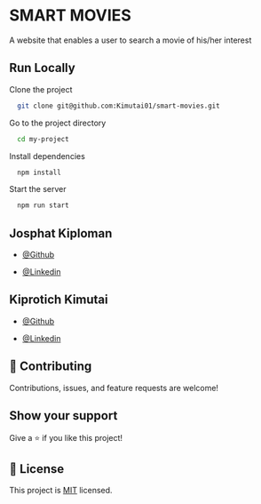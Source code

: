 
# SMART MOVIES

A website that enables a user to search a movie of his/her interest






## Run Locally

Clone the project

```bash
  git clone git@github.com:Kimutai01/smart-movies.git
```

Go to the project directory

```bash
  cd my-project
```

Install dependencies

```bash
  npm install
```

Start the server

```bash
  npm run start
```


    



## Josphat Kiploman

- [@Github](https://github.com/Josphat205)

- [@Linkedin](https://www.linkedin.com/in/josphat-kiploman-797430236/)

## Kiprotich Kimutai

- [@Github]('https://github.com/Kimutai01')

 
- [@Linkedin]('https://www.linkedin.com/in/kimutai-kiprotich-1b5045216/')


## 🤝 Contributing

Contributions, issues, and feature requests are welcome!

## Show your support

Give a ⭐ if you like this project!

## 📝 License

This project is [MIT](./MIT.md) licensed.



